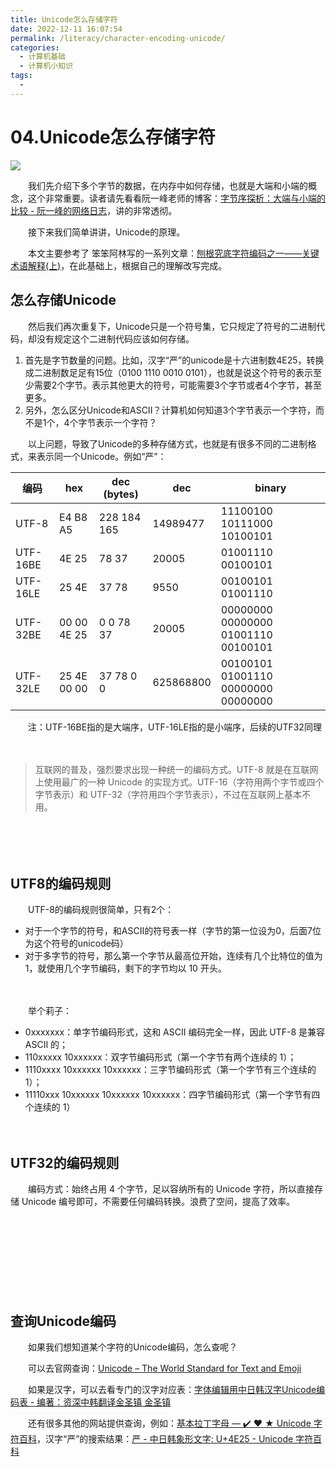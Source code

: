 ```yaml
---
title: Unicode怎么存储字符
date: 2022-12-11 16:07:54
permalink: /literacy/character-encoding-unicode/
categories:
  - 计算机基础
  - 计算机小知识
tags:
  - 
---
```

# 04.Unicode怎么存储字符

![](https://image.peterjxl.com//blog/07.aimen.jpg)

　　我们先介绍下多个字节的数据，在内存中如何存储，也就是大端和小端的概念，这个非常重要。读者请先看看阮一峰老师的博客：[字节序探析：大端与小端的比较 - 阮一峰的网络日志](https://www.ruanyifeng.com/blog/2022/06/endianness-analysis.html)，讲的非常透彻。

　　接下来我们简单讲讲，Unicode的原理。

　　本文主要参考了 笨笨阿林写的一系列文章：[刨根究底字符编码之一——关键术语解释(上)](https://www.cnblogs.com/benbenalin/p/6882293.html)，在此基础上，根据自己的理解改写完成。

<!-- more -->

## 怎么存储Unicode

　　然后我们再次重复下，Unicode只是一个符号集，它只规定了符号的二进制代码，却没有规定这个二进制代码应该如何存储。 

1. 首先是字节数量的问题。比如，汉字“严”的unicode是十六进制数4E25，转换成二进制数足足有15位（0100 1110 0010 0101），也就是说这个符号的表示至少需要2个字节。表示其他更大的符号，可能需要3个字节或者4个字节，甚至更多。
2. 另外，怎么区分Unicode和ASCII？计算机如何知道3个字节表示一个字符，而不是1个，4个字节表示一个字符？

　　以上问题，导致了Unicode的多种存储方式，也就是有很多不同的二进制格式，来表示同一个Unicode。例如“严”：

|编码|hex|dec (bytes)|dec|binary|
| ----------| -------------| -------------| -----------| -------------------------------------|
|UTF-8|E4 B8 A5|228 184 165|14989477|11100100 10111000 10100101|
|UTF-16BE|4E 25|78 37|20005|01001110 00100101|
|UTF-16LE|25 4E|37 78|9550|00100101 01001110|
|UTF-32BE|00 00 4E 25|0 0 78 37|20005|00000000 00000000 01001110 00100101|
|UTF-32LE|25 4E 00 00|37 78 0 0|625868800|00100101 01001110 00000000 00000000|

　　注：UTF-16BE指的是大端序，UTF-16LE指的是小端序，后续的UTF32同理

　　‍

> 互联网的普及，强烈要求出现一种统一的编码方式。UTF-8 就是在互联网上使用最广的一种 Unicode 的实现方式。UTF-16（字符用两个字节或四个字节表示）和 UTF-32（字符用四个字节表示），不过在互联网上基本不用。

　　‍

　　‍

## UTF8的编码规则

　　UTF-8的编码规则很简单，只有2个：

* 对于一个字节的符号，和ASCII的符号表一样（字节的第一位设为0，后面7位为这个符号的unicode码）
* 对于多字节的符号，那么第一个字节从最高位开始，连续有几个比特位的值为 1，就使用几个字节编码，剩下的字节均以 10 开头。

　　‍

　　举个莉子：

* 0xxxxxxx：单字节编码形式，这和 ASCII 编码完全一样，因此 UTF-8 是兼容 ASCII 的；
* 110xxxxx 10xxxxxx：双字节编码形式（第一个字节有两个连续的 1）；
* 1110xxxx 10xxxxxx 10xxxxxx：三字节编码形式（第一个字节有三个连续的 1）；
* 11110xxx 10xxxxxx 10xxxxxx 10xxxxxx：四字节编码形式（第一个字节有四个连续的 1）

　　‍

## UTF32的编码规则

　　编码方式：始终占用 4 个字节，足以容纳所有的 Unicode 字符，所以直接存储 Unicode 编号即可，不需要任何编码转换。浪费了空间，提高了效率。

　　‍

　　‍

　　‍

　　‍

## 查询Unicode编码

　　如果我们想知道某个字符的Unicode编码，怎么查呢？

　　可以去官网查询：[Unicode – The World Standard for Text and Emoji](https://home.unicode.org/)

　　如果是汉字，可以去看专门的汉字对应表：[字体编辑用中日韩汉字Unicode编码表 - 编著：资深中韩翻译金圣镇 金圣镇](http://www.chi2ko.com/tool/CJK.htm)

　　还有很多其他的网站提供查询，例如：[基本拉丁字母 — ✔️ ❤️ ★ Unicode 字符百科](https://unicode-table.com/cn/)，汉字“严”的搜索结果：[严 - 中日韩象形文字: U+4E25 - Unicode 字符百科](https://unicode-table.com/cn/4E25/)

　　‍

　　‍
